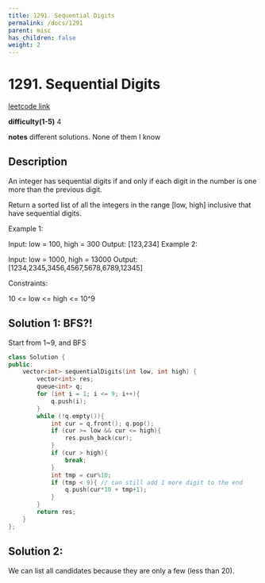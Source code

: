 ```yaml
---
title: 1291. Sequential Digits
permalink: /docs/1291
parent: misc
has_children: false
weight: 2
---
```

# 1291. Sequential Digits
[leetcode link](https://leetcode.com/problems/sequential-digits/)

**difficulty(1-5)** 
4

**notes** 
different solutions. None of them I know 

## Description
An integer has sequential digits if and only if each digit in the number is one more than the previous digit.

Return a sorted list of all the integers in the range [low, high] inclusive that have sequential digits.

 

Example 1:

Input: low = 100, high = 300
Output: [123,234]
Example 2:

Input: low = 1000, high = 13000
Output: [1234,2345,3456,4567,5678,6789,12345]
 

Constraints:

10 <= low <= high <= 10^9

## Solution 1: BFS?!
Start from 1~9, and BFS
```c++
class Solution {
public:
    vector<int> sequentialDigits(int low, int high) {
        vector<int> res;
        queue<int> q;
        for (int i = 1; i <= 9; i++){
            q.push(i);
        }
        while (!q.empty()){
            int cur = q.front(); q.pop();
            if (cur >= low && cur <= high){
                res.push_back(cur);
            }
            if (cur > high){
                break;
            }
            int tmp = cur%10;
            if (tmp < 9){ // can still add 1 more digit to the end
                q.push(cur*10 + tmp+1);                
            }
        }
        return res;
    }
};
``` 
## Solution 2:
We can list all candidates because they are only a few (less than 20).


<!-- 
Default label
{: .label }

Blue label
{: .label .label-blue }

Stable
{: .label .label-green }

New release
{: .label .label-purple }

Coming soon
{: .label .label-yellow }

Deprecated
{: .label .label-red } -->
